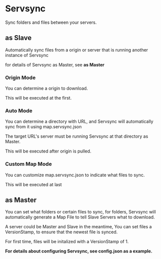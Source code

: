 # Servsync
 Sync folders and files between your servers.

 
## as Slave
 Automatically sync files from a origin or server that is running another instance of Servsync
 
 for details of Servsync as Master, see __as Master__ 
 
### Origin Mode
 You can determine a origin to download.
 
 This will be executed at the first.
 
### Auto Mode
 You can determine a directory with URL, and Servsync will automatically sync from it using map.servsync.json
 
 The target URL's server must be running Servsync at that directory as Master.
 
 This will be executed after origin is pulled.
### Custom Map Mode

 You can customize map.servsync.json to indicate what files to sync.
 
 
 This will be executed at last

## as Master
 You can set what folders or certain files to sync, for folders, Servsync will automatically generate a Map File to tell Slave Servers what to download.
 
 A server could be Master and Slave in the meantime, You can set files a VersionStamp, to ensure that the newest file is synced.
 
 For first time, files will be initalized with a VersionStamp of 1.
 
**For details about configuring Servsync, see config.json as a example.**
